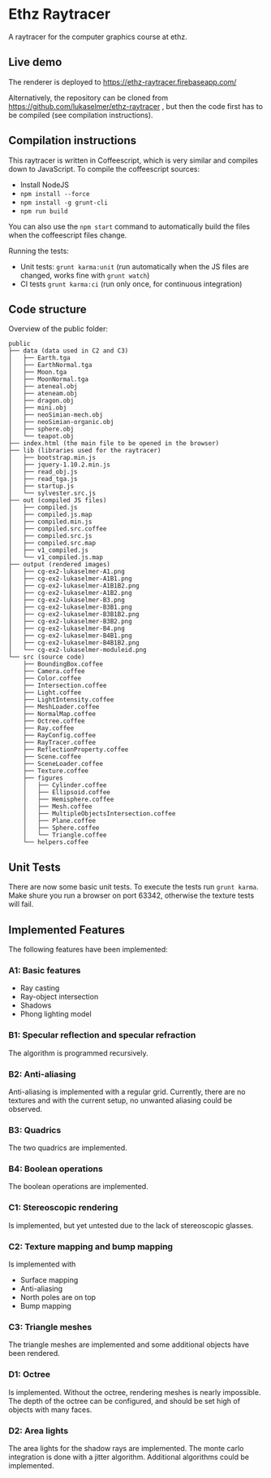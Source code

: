 Ethz Raytracer
==============

A raytracer for the computer graphics course at ethz.

Live demo
---------

The renderer is deployed to https://ethz-raytracer.firebaseapp.com/

Alternatively, the repository can be cloned from https://github.com/lukaselmer/ethz-raytracer , but then the code first has to be compiled (see compilation instructions).

Compilation instructions
------------------------

This raytracer is written in Coffeescript, which is very similar and compiles down to JavaScript. To compile the coffeescript sources:

* Install NodeJS
* `npm install --force`
* `npm install -g grunt-cli`
* `npm run build`

You can also use the `npm start` command to automatically build the files when the coffeescript files change.

Running the tests:

* Unit tests: `grunt karma:unit` (run automatically when the JS files are changed, works fine with `grunt watch`)
* CI tests `grunt karma:ci` (run only once, for continuous integration)


Code structure
--------------

Overview of the public folder:

```
public
├── data (data used in C2 and C3)
│   ├── Earth.tga
│   ├── EarthNormal.tga
│   ├── Moon.tga
│   ├── MoonNormal.tga
│   ├── ateneal.obj
│   ├── ateneam.obj
│   ├── dragon.obj
│   ├── mini.obj
│   ├── neoSimian-mech.obj
│   ├── neoSimian-organic.obj
│   ├── sphere.obj
│   └── teapot.obj
├── index.html (the main file to be opened in the browser)
├── lib (libraries used for the raytracer)
│   ├── bootstrap.min.js
│   ├── jquery-1.10.2.min.js
│   ├── read_obj.js
│   ├── read_tga.js
│   ├── startup.js
│   └── sylvester.src.js
├── out (compiled JS files)
│   ├── compiled.js
│   ├── compiled.js.map
│   ├── compiled.min.js
│   ├── compiled.src.coffee
│   ├── compiled.src.js
│   ├── compiled.src.map
│   ├── v1_compiled.js
│   └── v1_compiled.js.map
├── output (rendered images)
│   ├── cg-ex2-lukaselmer-A1.png
│   ├── cg-ex2-lukaselmer-A1B1.png
│   ├── cg-ex2-lukaselmer-A1B1B2.png
│   ├── cg-ex2-lukaselmer-A1B2.png
│   ├── cg-ex2-lukaselmer-B3.png
│   ├── cg-ex2-lukaselmer-B3B1.png
│   ├── cg-ex2-lukaselmer-B3B1B2.png
│   ├── cg-ex2-lukaselmer-B3B2.png
│   ├── cg-ex2-lukaselmer-B4.png
│   ├── cg-ex2-lukaselmer-B4B1.png
│   ├── cg-ex2-lukaselmer-B4B1B2.png
│   └── cg-ex2-lukaselmer-moduleid.png
└── src (source code)
    ├── BoundingBox.coffee
    ├── Camera.coffee
    ├── Color.coffee
    ├── Intersection.coffee
    ├── Light.coffee
    ├── LightIntensity.coffee
    ├── MeshLoader.coffee
    ├── NormalMap.coffee
    ├── Octree.coffee
    ├── Ray.coffee
    ├── RayConfig.coffee
    ├── RayTracer.coffee
    ├── ReflectionProperty.coffee
    ├── Scene.coffee
    ├── SceneLoader.coffee
    ├── Texture.coffee
    ├── figures
    │   ├── Cylinder.coffee
    │   ├── Ellipsoid.coffee
    │   ├── Hemisphere.coffee
    │   ├── Mesh.coffee
    │   ├── MultipleObjectsIntersection.coffee
    │   ├── Plane.coffee
    │   ├── Sphere.coffee
    │   └── Triangle.coffee
    └── helpers.coffee
```			
			
Unit Tests
----------

There are now some basic unit tests. To execute the tests run `grunt karma`. Make shure you run a browser on port 63342, otherwise the texture tests will fail.


Implemented Features
--------------------

The following features have been implemented:

### A1: Basic features

* Ray casting
* Ray-object intersection
* Shadows
* Phong lighting model

### B1: Specular reflection and specular refraction

The algorithm is programmed recursively.

### B2: Anti-aliasing

Anti-aliasing is implemented with a regular grid. Currently, there are no textures and with the current setup, no unwanted aliasing could be observed.

### B3: Quadrics

The two quadrics are implemented.

### B4: Boolean operations

The boolean operations are implemented.

### C1: Stereoscopic rendering

Is implemented, but yet untested due to the lack of stereoscopic glasses.

### C2: Texture mapping and bump mapping

Is implemented with

* Surface mapping
* Anti-aliasing
* North poles are on top
* Bump mapping

### C3: Triangle meshes

The triangle meshes are implemented and some additional objects have been rendered.

### D1: Octree

Is implemented. Without the octree, rendering meshes is nearly impossible. The depth of the octree can be configured, and should be set high of objects with many faces.

### D2: Area lights

The area lights for the shadow rays are implemented. The monte carlo integration is done with a jitter algorithm. Additional algorithms could be implemented.

